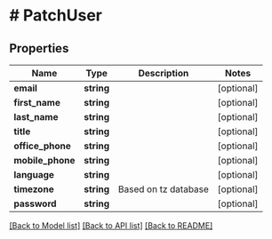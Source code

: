 # # PatchUser

## Properties

Name | Type | Description | Notes
------------ | ------------- | ------------- | -------------
**email** | **string** |  | [optional] 
**first_name** | **string** |  | [optional] 
**last_name** | **string** |  | [optional] 
**title** | **string** |  | [optional] 
**office_phone** | **string** |  | [optional] 
**mobile_phone** | **string** |  | [optional] 
**language** | **string** |  | [optional] 
**timezone** | **string** | Based on tz database | [optional] 
**password** | **string** |  | [optional] 

[[Back to Model list]](../../README.md#documentation-for-models) [[Back to API list]](../../README.md#documentation-for-api-endpoints) [[Back to README]](../../README.md)


